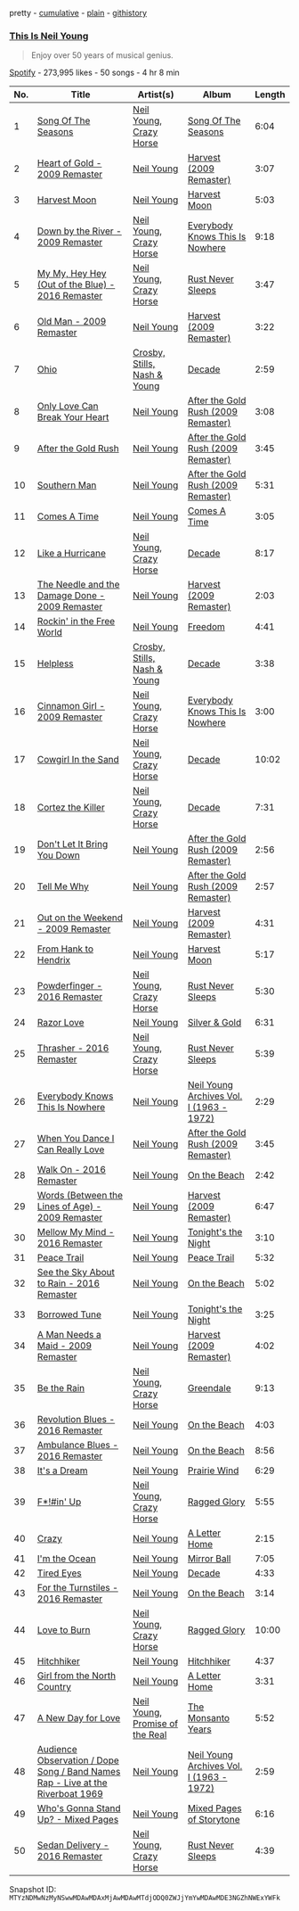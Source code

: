 pretty - [cumulative](/playlists/cumulative/37i9dQZF1DWT6VDwxLyl0W.md) - [plain](/playlists/plain/37i9dQZF1DWT6VDwxLyl0W) - [githistory](https://github.githistory.xyz/mackorone/spotify-playlist-archive/blob/main/playlists/plain/37i9dQZF1DWT6VDwxLyl0W)

### [This Is Neil Young](https://open.spotify.com/playlist/37i9dQZF1DWT6VDwxLyl0W)

> Enjoy over 50 years of musical genius.

[Spotify](https://open.spotify.com/user/spotify) - 273,995 likes - 50 songs - 4 hr 8 min

| No. | Title | Artist(s) | Album | Length |
|---|---|---|---|---|
| 1 | [Song Of The Seasons](https://open.spotify.com/track/05CwzabZ0QrNkVCquMv2qf) | [Neil Young](https://open.spotify.com/artist/6v8FB84lnmJs434UJf2Mrm), [Crazy Horse](https://open.spotify.com/artist/0oi7g8NUnlLh5tJvg2y5e3) | [Song Of The Seasons](https://open.spotify.com/album/44wEemQqeARN0VXFV0mUVz) | 6:04 |
| 2 | [Heart of Gold \- 2009 Remaster](https://open.spotify.com/track/1Q1b8eVkUPGlpSArl8JAVw) | [Neil Young](https://open.spotify.com/artist/6v8FB84lnmJs434UJf2Mrm) | [Harvest \(2009 Remaster\)](https://open.spotify.com/album/2l3QxNo4QubBNmVKxLeum0) | 3:07 |
| 3 | [Harvest Moon](https://open.spotify.com/track/5l9c6bJmzvftumhz4TMPgk) | [Neil Young](https://open.spotify.com/artist/6v8FB84lnmJs434UJf2Mrm) | [Harvest Moon](https://open.spotify.com/album/0tdm853TNWjVVChbJRbu3Q) | 5:03 |
| 4 | [Down by the River \- 2009 Remaster](https://open.spotify.com/track/2EFtUP7BmsjHzhQqI6A4rp) | [Neil Young](https://open.spotify.com/artist/6v8FB84lnmJs434UJf2Mrm), [Crazy Horse](https://open.spotify.com/artist/0oi7g8NUnlLh5tJvg2y5e3) | [Everybody Knows This Is Nowhere](https://open.spotify.com/album/70Yl2w1p00whfnC7fj94ox) | 9:18 |
| 5 | [My My, Hey Hey \(Out of the Blue\) \- 2016 Remaster](https://open.spotify.com/track/6VltRkmJbCTqgKrTHk4Ulw) | [Neil Young](https://open.spotify.com/artist/6v8FB84lnmJs434UJf2Mrm), [Crazy Horse](https://open.spotify.com/artist/0oi7g8NUnlLh5tJvg2y5e3) | [Rust Never Sleeps](https://open.spotify.com/album/2QqocFdpBkxOBLcIRo6UuJ) | 3:47 |
| 6 | [Old Man \- 2009 Remaster](https://open.spotify.com/track/16XeptMdlJTWWeIrwEAOvv) | [Neil Young](https://open.spotify.com/artist/6v8FB84lnmJs434UJf2Mrm) | [Harvest \(2009 Remaster\)](https://open.spotify.com/album/2l3QxNo4QubBNmVKxLeum0) | 3:22 |
| 7 | [Ohio](https://open.spotify.com/track/1Q1Rb1vR3w4XUjBFl9ujR4) | [Crosby, Stills, Nash & Young](https://open.spotify.com/artist/1CYsQCypByMVgnv17qsSbQ) | [Decade](https://open.spotify.com/album/6chUA3fW0UUhceTPOYHvtQ) | 2:59 |
| 8 | [Only Love Can Break Your Heart](https://open.spotify.com/track/4nRhbx8L4ifnMKaE5jSQGR) | [Neil Young](https://open.spotify.com/artist/6v8FB84lnmJs434UJf2Mrm) | [After the Gold Rush \(2009 Remaster\)](https://open.spotify.com/album/5EVlXlHbRQI8ybuNt4ArXI) | 3:08 |
| 9 | [After the Gold Rush](https://open.spotify.com/track/2anPa0qaFG1Nf0swkpfOQd) | [Neil Young](https://open.spotify.com/artist/6v8FB84lnmJs434UJf2Mrm) | [After the Gold Rush \(2009 Remaster\)](https://open.spotify.com/album/5EVlXlHbRQI8ybuNt4ArXI) | 3:45 |
| 10 | [Southern Man](https://open.spotify.com/track/4Lz33Oi0UQ6SECXsT80Tx2) | [Neil Young](https://open.spotify.com/artist/6v8FB84lnmJs434UJf2Mrm) | [After the Gold Rush \(2009 Remaster\)](https://open.spotify.com/album/5EVlXlHbRQI8ybuNt4ArXI) | 5:31 |
| 11 | [Comes A Time](https://open.spotify.com/track/63MQI2oo2ati03P5UPFMzb) | [Neil Young](https://open.spotify.com/artist/6v8FB84lnmJs434UJf2Mrm) | [Comes A Time](https://open.spotify.com/album/0IuMbyhA6ft4tqHdisheeZ) | 3:05 |
| 12 | [Like a Hurricane](https://open.spotify.com/track/7li50WNrVwtaQPdn7DbX7s) | [Neil Young](https://open.spotify.com/artist/6v8FB84lnmJs434UJf2Mrm), [Crazy Horse](https://open.spotify.com/artist/0oi7g8NUnlLh5tJvg2y5e3) | [Decade](https://open.spotify.com/album/6chUA3fW0UUhceTPOYHvtQ) | 8:17 |
| 13 | [The Needle and the Damage Done \- 2009 Remaster](https://open.spotify.com/track/55XOFkEEYgeqxZkQfEt97X) | [Neil Young](https://open.spotify.com/artist/6v8FB84lnmJs434UJf2Mrm) | [Harvest \(2009 Remaster\)](https://open.spotify.com/album/2l3QxNo4QubBNmVKxLeum0) | 2:03 |
| 14 | [Rockin' in the Free World](https://open.spotify.com/track/4Y7fEQ4PAzhlLnLviRw2P4) | [Neil Young](https://open.spotify.com/artist/6v8FB84lnmJs434UJf2Mrm) | [Freedom](https://open.spotify.com/album/3uOOKcr91I3Br0Rtmu4zdT) | 4:41 |
| 15 | [Helpless](https://open.spotify.com/track/35div7SNb0SWgf7Tt7NtCk) | [Crosby, Stills, Nash & Young](https://open.spotify.com/artist/1CYsQCypByMVgnv17qsSbQ) | [Decade](https://open.spotify.com/album/6chUA3fW0UUhceTPOYHvtQ) | 3:38 |
| 16 | [Cinnamon Girl \- 2009 Remaster](https://open.spotify.com/track/4gRfV6SEd0cTqeR9ksrbIs) | [Neil Young](https://open.spotify.com/artist/6v8FB84lnmJs434UJf2Mrm), [Crazy Horse](https://open.spotify.com/artist/0oi7g8NUnlLh5tJvg2y5e3) | [Everybody Knows This Is Nowhere](https://open.spotify.com/album/70Yl2w1p00whfnC7fj94ox) | 3:00 |
| 17 | [Cowgirl In the Sand](https://open.spotify.com/track/5sjBBTfq9PYRzwE0PMWGBC) | [Neil Young](https://open.spotify.com/artist/6v8FB84lnmJs434UJf2Mrm), [Crazy Horse](https://open.spotify.com/artist/0oi7g8NUnlLh5tJvg2y5e3) | [Decade](https://open.spotify.com/album/6chUA3fW0UUhceTPOYHvtQ) | 10:02 |
| 18 | [Cortez the Killer](https://open.spotify.com/track/2RxqiKD6ztd7nT9w1uwiNC) | [Neil Young](https://open.spotify.com/artist/6v8FB84lnmJs434UJf2Mrm), [Crazy Horse](https://open.spotify.com/artist/0oi7g8NUnlLh5tJvg2y5e3) | [Decade](https://open.spotify.com/album/6chUA3fW0UUhceTPOYHvtQ) | 7:31 |
| 19 | [Don't Let It Bring You Down](https://open.spotify.com/track/4rylUVBblCUdmtDuYql6oI) | [Neil Young](https://open.spotify.com/artist/6v8FB84lnmJs434UJf2Mrm) | [After the Gold Rush \(2009 Remaster\)](https://open.spotify.com/album/5EVlXlHbRQI8ybuNt4ArXI) | 2:56 |
| 20 | [Tell Me Why](https://open.spotify.com/track/6wfGrC6Vr7xBWxiEoIjvUh) | [Neil Young](https://open.spotify.com/artist/6v8FB84lnmJs434UJf2Mrm) | [After the Gold Rush \(2009 Remaster\)](https://open.spotify.com/album/5EVlXlHbRQI8ybuNt4ArXI) | 2:57 |
| 21 | [Out on the Weekend \- 2009 Remaster](https://open.spotify.com/track/7DqktFsRwJa0XDFPMjV1xJ) | [Neil Young](https://open.spotify.com/artist/6v8FB84lnmJs434UJf2Mrm) | [Harvest \(2009 Remaster\)](https://open.spotify.com/album/2l3QxNo4QubBNmVKxLeum0) | 4:31 |
| 22 | [From Hank to Hendrix](https://open.spotify.com/track/2ymsEqiCJkQQsQRt66urxL) | [Neil Young](https://open.spotify.com/artist/6v8FB84lnmJs434UJf2Mrm) | [Harvest Moon](https://open.spotify.com/album/0tdm853TNWjVVChbJRbu3Q) | 5:17 |
| 23 | [Powderfinger \- 2016 Remaster](https://open.spotify.com/track/5F1CxsOXX6altKaKlEPuox) | [Neil Young](https://open.spotify.com/artist/6v8FB84lnmJs434UJf2Mrm), [Crazy Horse](https://open.spotify.com/artist/0oi7g8NUnlLh5tJvg2y5e3) | [Rust Never Sleeps](https://open.spotify.com/album/2QqocFdpBkxOBLcIRo6UuJ) | 5:30 |
| 24 | [Razor Love](https://open.spotify.com/track/4BEy9qPMYPBxtjV0NnTZB3) | [Neil Young](https://open.spotify.com/artist/6v8FB84lnmJs434UJf2Mrm) | [Silver & Gold](https://open.spotify.com/album/4VlpX2i4jtF6V38PCHD97K) | 6:31 |
| 25 | [Thrasher \- 2016 Remaster](https://open.spotify.com/track/5vqPaQXtqPtLolcDPcWuWH) | [Neil Young](https://open.spotify.com/artist/6v8FB84lnmJs434UJf2Mrm), [Crazy Horse](https://open.spotify.com/artist/0oi7g8NUnlLh5tJvg2y5e3) | [Rust Never Sleeps](https://open.spotify.com/album/2QqocFdpBkxOBLcIRo6UuJ) | 5:39 |
| 26 | [Everybody Knows This Is Nowhere](https://open.spotify.com/track/2BX5zPaoHO3hYzDf81BZVw) | [Neil Young](https://open.spotify.com/artist/6v8FB84lnmJs434UJf2Mrm) | [Neil Young Archives Vol\. I \(1963 \- 1972\)](https://open.spotify.com/album/7KB2kvAO7bj7X6HRQmuZ4Q) | 2:29 |
| 27 | [When You Dance I Can Really Love](https://open.spotify.com/track/7kB64jHL9hdOvlxsaf03R7) | [Neil Young](https://open.spotify.com/artist/6v8FB84lnmJs434UJf2Mrm) | [After the Gold Rush \(2009 Remaster\)](https://open.spotify.com/album/5EVlXlHbRQI8ybuNt4ArXI) | 3:45 |
| 28 | [Walk On \- 2016 Remaster](https://open.spotify.com/track/1MF5iQOhiz11mhehiqjPMN) | [Neil Young](https://open.spotify.com/artist/6v8FB84lnmJs434UJf2Mrm) | [On the Beach](https://open.spotify.com/album/3w5Hok05AFjCLy269xXM7e) | 2:42 |
| 29 | [Words \(Between the Lines of Age\) \- 2009 Remaster](https://open.spotify.com/track/0llRbZl8fW0iPX9z41I4Zi) | [Neil Young](https://open.spotify.com/artist/6v8FB84lnmJs434UJf2Mrm) | [Harvest \(2009 Remaster\)](https://open.spotify.com/album/2l3QxNo4QubBNmVKxLeum0) | 6:47 |
| 30 | [Mellow My Mind \- 2016 Remaster](https://open.spotify.com/track/5RDhIb98ZPlxln9BPJzZSU) | [Neil Young](https://open.spotify.com/artist/6v8FB84lnmJs434UJf2Mrm) | [Tonight's the Night](https://open.spotify.com/album/2wjrhhAibIUwC40oFMALtr) | 3:10 |
| 31 | [Peace Trail](https://open.spotify.com/track/0HdwGCZ8nfnaJc6tLdc1o9) | [Neil Young](https://open.spotify.com/artist/6v8FB84lnmJs434UJf2Mrm) | [Peace Trail](https://open.spotify.com/album/4mwR0ibQ7M6DXeIzIaNLcP) | 5:32 |
| 32 | [See the Sky About to Rain \- 2016 Remaster](https://open.spotify.com/track/4tYPrKSZJQTocvTiPkA87i) | [Neil Young](https://open.spotify.com/artist/6v8FB84lnmJs434UJf2Mrm) | [On the Beach](https://open.spotify.com/album/3w5Hok05AFjCLy269xXM7e) | 5:02 |
| 33 | [Borrowed Tune](https://open.spotify.com/track/321hoM2XRQRaqGIrix1633) | [Neil Young](https://open.spotify.com/artist/6v8FB84lnmJs434UJf2Mrm) | [Tonight's the Night](https://open.spotify.com/album/2wjrhhAibIUwC40oFMALtr) | 3:25 |
| 34 | [A Man Needs a Maid \- 2009 Remaster](https://open.spotify.com/track/1WQsx9ooRboSAJRU68RbID) | [Neil Young](https://open.spotify.com/artist/6v8FB84lnmJs434UJf2Mrm) | [Harvest \(2009 Remaster\)](https://open.spotify.com/album/2l3QxNo4QubBNmVKxLeum0) | 4:02 |
| 35 | [Be the Rain](https://open.spotify.com/track/7xYL0dLv0Wk106tKj5CdAQ) | [Neil Young](https://open.spotify.com/artist/6v8FB84lnmJs434UJf2Mrm), [Crazy Horse](https://open.spotify.com/artist/0oi7g8NUnlLh5tJvg2y5e3) | [Greendale](https://open.spotify.com/album/1MC7iVsnSzQEvG001CbqIF) | 9:13 |
| 36 | [Revolution Blues \- 2016 Remaster](https://open.spotify.com/track/6LRdLK9wkLVuygeBe1kAZY) | [Neil Young](https://open.spotify.com/artist/6v8FB84lnmJs434UJf2Mrm) | [On the Beach](https://open.spotify.com/album/3w5Hok05AFjCLy269xXM7e) | 4:03 |
| 37 | [Ambulance Blues \- 2016 Remaster](https://open.spotify.com/track/4jUvuCcFjZaAIFoZMh77kW) | [Neil Young](https://open.spotify.com/artist/6v8FB84lnmJs434UJf2Mrm) | [On the Beach](https://open.spotify.com/album/3w5Hok05AFjCLy269xXM7e) | 8:56 |
| 38 | [It's a Dream](https://open.spotify.com/track/1UUFNgegWM5Ym5pVsYE1nM) | [Neil Young](https://open.spotify.com/artist/6v8FB84lnmJs434UJf2Mrm) | [Prairie Wind](https://open.spotify.com/album/5mTZbuqSxMGdR2enexvyCF) | 6:29 |
| 39 | [F\*!\#in' Up](https://open.spotify.com/track/6w9hCyiSCLjgmSRyKFrnxp) | [Neil Young](https://open.spotify.com/artist/6v8FB84lnmJs434UJf2Mrm), [Crazy Horse](https://open.spotify.com/artist/0oi7g8NUnlLh5tJvg2y5e3) | [Ragged Glory](https://open.spotify.com/album/4YHIfZ986IFFp7OiO9D9Qt) | 5:55 |
| 40 | [Crazy](https://open.spotify.com/track/1wON2GyrQpl1JYB5WF7EQK) | [Neil Young](https://open.spotify.com/artist/6v8FB84lnmJs434UJf2Mrm) | [A Letter Home](https://open.spotify.com/album/0qeBoQjqVd5L0T93Pf7Vwm) | 2:15 |
| 41 | [I'm the Ocean](https://open.spotify.com/track/00IYjifEpVxgKz5r66lYOt) | [Neil Young](https://open.spotify.com/artist/6v8FB84lnmJs434UJf2Mrm) | [Mirror Ball](https://open.spotify.com/album/6ae2GvnIQqf0oUf3AQiebC) | 7:05 |
| 42 | [Tired Eyes](https://open.spotify.com/track/3qEQFoU2Jmj0V1eIOX5aac) | [Neil Young](https://open.spotify.com/artist/6v8FB84lnmJs434UJf2Mrm) | [Decade](https://open.spotify.com/album/6chUA3fW0UUhceTPOYHvtQ) | 4:33 |
| 43 | [For the Turnstiles \- 2016 Remaster](https://open.spotify.com/track/46m0x6s8YzccwTPwqyMiaz) | [Neil Young](https://open.spotify.com/artist/6v8FB84lnmJs434UJf2Mrm) | [On the Beach](https://open.spotify.com/album/3w5Hok05AFjCLy269xXM7e) | 3:14 |
| 44 | [Love to Burn](https://open.spotify.com/track/68lunbvWIi22oBgf2ze3vW) | [Neil Young](https://open.spotify.com/artist/6v8FB84lnmJs434UJf2Mrm), [Crazy Horse](https://open.spotify.com/artist/0oi7g8NUnlLh5tJvg2y5e3) | [Ragged Glory](https://open.spotify.com/album/4YHIfZ986IFFp7OiO9D9Qt) | 10:00 |
| 45 | [Hitchhiker](https://open.spotify.com/track/6KQr1imfPZFl1sqlxO55Ch) | [Neil Young](https://open.spotify.com/artist/6v8FB84lnmJs434UJf2Mrm) | [Hitchhiker](https://open.spotify.com/album/7GjQU5hTT7nu1SWbKRbrLo) | 4:37 |
| 46 | [Girl from the North Country](https://open.spotify.com/track/13NzUkiYEZAsVHbiDCKKoG) | [Neil Young](https://open.spotify.com/artist/6v8FB84lnmJs434UJf2Mrm) | [A Letter Home](https://open.spotify.com/album/0qeBoQjqVd5L0T93Pf7Vwm) | 3:31 |
| 47 | [A New Day for Love](https://open.spotify.com/track/0WOi67WLZUFrxhwvnJqvVf) | [Neil Young](https://open.spotify.com/artist/6v8FB84lnmJs434UJf2Mrm), [Promise of the Real](https://open.spotify.com/artist/2XxfwJ8GFIwpwaHh6oL3PT) | [The Monsanto Years](https://open.spotify.com/album/3H13KvqouxpPgY2OVVVYGK) | 5:52 |
| 48 | [Audience Observation / Dope Song / Band Names Rap \- Live at the Riverboat 1969](https://open.spotify.com/track/4bACPr2J3ayQEQgiKvvDzn) | [Neil Young](https://open.spotify.com/artist/6v8FB84lnmJs434UJf2Mrm) | [Neil Young Archives Vol\. I \(1963 \- 1972\)](https://open.spotify.com/album/7KB2kvAO7bj7X6HRQmuZ4Q) | 2:59 |
| 49 | [Who's Gonna Stand Up? \- Mixed Pages](https://open.spotify.com/track/5vlmGDPZR1rxuKJtSTsnQi) | [Neil Young](https://open.spotify.com/artist/6v8FB84lnmJs434UJf2Mrm) | [Mixed Pages of Storytone](https://open.spotify.com/album/64E5axOaYj1pKi2K7yRkBm) | 6:16 |
| 50 | [Sedan Delivery \- 2016 Remaster](https://open.spotify.com/track/5WYAtVA53iEaOydvmRHncu) | [Neil Young](https://open.spotify.com/artist/6v8FB84lnmJs434UJf2Mrm), [Crazy Horse](https://open.spotify.com/artist/0oi7g8NUnlLh5tJvg2y5e3) | [Rust Never Sleeps](https://open.spotify.com/album/2QqocFdpBkxOBLcIRo6UuJ) | 4:39 |

Snapshot ID: `MTYzNDMwNzMyNSwwMDAwMDAxMjAwMDAwMTdjODQ0ZWJjYmYwMDAwMDE3NGZhNWExYWFk`